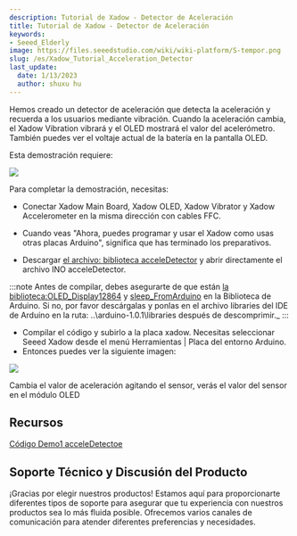 ```yaml
---
description: Tutorial de Xadow - Detector de Aceleración
title: Tutorial de Xadow - Detector de Aceleración
keywords:
- Seeed_Elderly
image: https://files.seeedstudio.com/wiki/wiki-platform/S-tempor.png
slug: /es/Xadow_Tutorial_Acceleration_Detector
last_update:
  date: 1/13/2023
  author: shuxu hu
---
```

Hemos creado un detector de aceleración que detecta la aceleración y recuerda a los usuarios mediante vibración. Cuando la aceleración cambia, el Xadow Vibration vibrará y el OLED mostrará el valor del acelerómetro. También puedes ver el voltaje actual de la batería en la pantalla OLED.

Esta demostración requiere:

<!-- 
*   [Xadow Main Board](/Xadow_Main_Board/)

*   [Xadow OLED](/Xado_OLED_128multiply64)

*   [Xadow Vibrator Motor](https://wiki.seeedstudio.com/es/Xadow_Vibrator_Motor/)

*   [Xadow Accelerometer](/Xadow_3_Aixs_Accelerometer/) -->


![](https://files.seeedstudio.com/wiki/Xadow_Tutorial_Acceleration_Detector/img/Untitled2.jpg)

Para completar la demostración, necesitas:

*   Conectar Xadow Main Board, Xadow OLED, Xadow Vibrator y Xadow Accelerometer en la misma dirección con cables FFC.

<!-- *   Connect Xadow Main Board to PC with a Micro USB cable. Before uploading code, you need to install Xadow driver. Please click [here](/Xadow_Main_Board#Get_Start_with_Xadow_Main_Board) to learn the specific operation. -->

*   Cuando veas "Ahora, puedes programar y usar el Xadow como usas otras placas Arduino", significa que has terminado los preparativos.

*   Descargar [el archivo: biblioteca acceleDetector](https://files.seeedstudio.com/wiki/Xadow_Tutorial_Acceleration_Detector/res/AccelerationDetector.zip) y abrir directamente el archivo INO acceleDetector.

:::note
    Antes de compilar, debes asegurarte de que están [la biblioteca:OLED_Display12864](https://files.seeedstudio.com/wiki/Xadow_Tutorial_Acceleration_Detector/res/OLED_Display12864.zip) y [sleep_FromArduino](https://files.seeedstudio.com/wiki/Xadow_Tutorial_Acceleration_Detector/res/Sleep_FromArduino.zip) en la Biblioteca de Arduino. Si no, por favor descárgalas y ponlas en el archivo libraries del IDE de Arduino en la ruta: ..\arduino-1.0.1\libraries después de descomprimir._
:::
*   Compilar el código y subirlo a la placa xadow. Necesitas seleccionar Seeed Xadow desde el menú Herramientas | Placa del entorno Arduino.
*   Entonces puedes ver la siguiente imagen:

![](https://files.seeedstudio.com/wiki/Xadow_Tutorial_Acceleration_Detector/img/Demo_1_effect_picture.jpg)

Cambia el valor de aceleración agitando el sensor, verás el valor del sensor en el módulo OLED

##  Recursos

[Código Demo1 acceleDetectoe](https://files.seeedstudio.com/wiki/Xadow_Tutorial_Acceleration_Detector/res/AccelerationDetector.zip)

## Soporte Técnico y Discusión del Producto

¡Gracias por elegir nuestros productos! Estamos aquí para proporcionarte diferentes tipos de soporte para asegurar que tu experiencia con nuestros productos sea lo más fluida posible. Ofrecemos varios canales de comunicación para atender diferentes preferencias y necesidades.

<div class="button_tech_support_container">
<a href="https://forum.seeedstudio.com/" class="button_forum"></a> 
<a href="https://www.seeedstudio.com/contacts" class="button_email"></a>
</div>

<div class="button_tech_support_container">
<a href="https://discord.gg/eWkprNDMU7" class="button_discord"></a> 
<a href="https://github.com/Seeed-Studio/wiki-documents/discussions/69" class="button_discussion"></a>
</div>